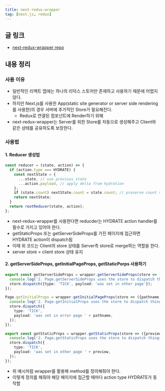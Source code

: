 ```yaml
---
title: next-redux-wrapper
tag: [next.js, redux]
---
```

## 글 링크
- [next-redux-wrapper repo](https://github.com/kirill-konshin/next-redux-wrapper)

## 내용 정리
### 사용 이유
- 일반적인 리액트 앱에는 하나의 리덕스 스토어만 존재하고 사용하기 때문에 어렵지 않다.
- 하지만 Next.js를 사용한 App(static site generator or server side rendering를 사용한)의 경우 서버에 추가적인 Store가 필요해진다.
  - Redux로 연결된 컴포넌트에 Render하기 위해
- next-redux-wrapper는 Server를 위한 Store를 자동으로 생성해주고 Client와 같은 상태를 공유하도록 보장한다.



### 사용법
#### 1. Reducer 생성법
```typescript
const reducer = (state, action) => {
  if (action.type === HYDRATE) {
    const nextState = {
      ...state, // use previous state
      ...action.payload, // apply delta from hydration
    };
    if (state.count) nextState.count = state.count; // preserve count value on client side navigation
    return nextState;
  }
  return rootReducer(state, action);
};
```
- next-redux-wrapper를 사용한다면 reducder는 HYDRATE action handler를 필수로 가지고 있어야 한다.
- getStaticProps 또는 getServerSideProps를 가진 페이지에 접근하면 HYDRATE action이 dispatch됨
- 이때 위 코드는 Client의 store 상태를 Server측 store로 merge하는 역할을 한다.
- server store = client store 상태 유지


#### 2. getServerSideProps, getInitialPageProps, getStaticPorps 사용하기
```typescript
export const getServerSideProps = wrapper.getServerSideProps(store => ({req, res, ...etc}) => {
  console.log('2. Page.getServerSideProps uses the store to dispatch things');
  store.dispatch({type: 'TICK', payload: 'was set in other page'});
});

Page.getInitialProps = wrapper.getInitialPageProps(store => ({pathname, req, res}) => {
  console.log('2. Page.getInitialProps uses the store to dispatch things');
  store.dispatch({
    type: 'TICK',
    payload: 'was set in error page ' + pathname,
  });
});

export const getStaticProps = wrapper.getStaticProps(store => ({preview}) => {
  console.log('2. Page.getStaticProps uses the store to dispatch things');
  store.dispatch({
    type: 'TICK',
    payload: 'was set in other page ' + preview,
  });
});
```
- 위 예시처럼 wrapper를 활용해 method를 정의해줘야 한다.
- 이렇게 정의를 해줘야 해당 페이지에 접근할 때마다 action type HYDRATE가 동작함